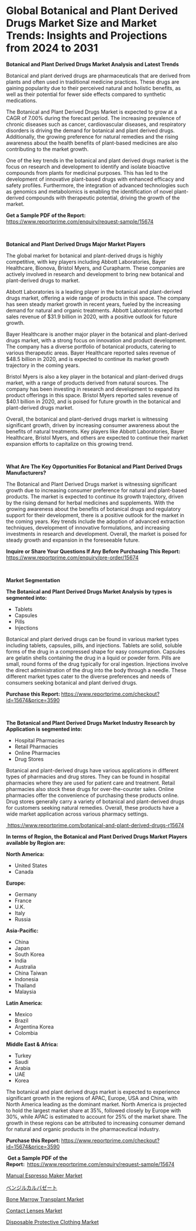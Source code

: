 <p><h1>Global Botanical and Plant Derived Drugs Market Size and Market Trends: Insights and Projections from 2024 to 2031</h1></p><p><strong>Botanical and Plant Derived Drugs Market Analysis and Latest Trends</strong></p>
<p><p>Botanical and plant derived drugs are pharmaceuticals that are derived from plants and often used in traditional medicine practices. These drugs are gaining popularity due to their perceived natural and holistic benefits, as well as their potential for fewer side effects compared to synthetic medications.</p><p>The Botanical and Plant Derived Drugs Market is expected to grow at a CAGR of 7.00% during the forecast period. The increasing prevalence of chronic diseases such as cancer, cardiovascular diseases, and respiratory disorders is driving the demand for botanical and plant derived drugs. Additionally, the growing preference for natural remedies and the rising awareness about the health benefits of plant-based medicines are also contributing to the market growth.</p><p>One of the key trends in the botanical and plant derived drugs market is the focus on research and development to identify and isolate bioactive compounds from plants for medicinal purposes. This has led to the development of innovative plant-based drugs with enhanced efficacy and safety profiles. Furthermore, the integration of advanced technologies such as genomics and metabolomics is enabling the identification of novel plant-derived compounds with therapeutic potential, driving the growth of the market.</p></p>
<p><strong>Get a Sample PDF of the Report:&nbsp;</strong> <a href="https://www.reportprime.com/enquiry/request-sample/15674">https://www.reportprime.com/enquiry/request-sample/15674</a></p>
<p>&nbsp;</p>
<p><strong>Botanical and Plant Derived Drugs Major Market Players</strong></p>
<p><p>The global market for botanical and plant-derived drugs is highly competitive, with key players including Abbott Laboratories, Bayer Healthcare, Bionova, Bristol Myers, and Curapharm. These companies are actively involved in research and development to bring new botanical and plant-derived drugs to market.</p><p>Abbott Laboratories is a leading player in the botanical and plant-derived drugs market, offering a wide range of products in this space. The company has seen steady market growth in recent years, fueled by the increasing demand for natural and organic treatments. Abbott Laboratories reported sales revenue of $31.9 billion in 2020, with a positive outlook for future growth.</p><p>Bayer Healthcare is another major player in the botanical and plant-derived drugs market, with a strong focus on innovation and product development. The company has a diverse portfolio of botanical products, catering to various therapeutic areas. Bayer Healthcare reported sales revenue of $48.5 billion in 2020, and is expected to continue its market growth trajectory in the coming years.</p><p>Bristol Myers is also a key player in the botanical and plant-derived drugs market, with a range of products derived from natural sources. The company has been investing in research and development to expand its product offerings in this space. Bristol Myers reported sales revenue of $40.1 billion in 2020, and is poised for future growth in the botanical and plant-derived drugs market.</p><p>Overall, the botanical and plant-derived drugs market is witnessing significant growth, driven by increasing consumer awareness about the benefits of natural treatments. Key players like Abbott Laboratories, Bayer Healthcare, Bristol Myers, and others are expected to continue their market expansion efforts to capitalize on this growing trend.</p></p>
<p>&nbsp;</p>
<p><strong>What Are The Key Opportunities For Botanical and Plant Derived Drugs Manufacturers?</strong></p>
<p><p>The Botanical and Plant Derived Drugs market is witnessing significant growth due to increasing consumer preference for natural and plant-based products. The market is expected to continue its growth trajectory, driven by the rising demand for herbal medicines and supplements. With the growing awareness about the benefits of botanical drugs and regulatory support for their development, there is a positive outlook for the market in the coming years. Key trends include the adoption of advanced extraction techniques, development of innovative formulations, and increasing investments in research and development. Overall, the market is poised for steady growth and expansion in the foreseeable future.</p></p>
<p><strong>Inquire or Share Your Questions If Any Before Purchasing This Report:</strong> <a href="https://www.reportprime.com/enquiry/pre-order/15674">https://www.reportprime.com/enquiry/pre-order/15674</a></p>
<p>&nbsp;</p>
<p><strong>Market Segmentation</strong></p>
<p><strong>The Botanical and Plant Derived Drugs Market Analysis by types is segmented into:</strong></p>
<p><ul><li>Tablets</li><li>Capsules</li><li>Pills</li><li>Injections</li></ul></p>
<p><p>Botanical and plant derived drugs can be found in various market types including tablets, capsules, pills, and injections. Tablets are solid, soluble forms of the drug in a compressed shape for easy consumption. Capsules are gelatin shells containing the drug in a liquid or powder form. Pills are small, round forms of the drug typically for oral ingestion. Injections involve the direct administration of the drug into the body through a needle. These different market types cater to the diverse preferences and needs of consumers seeking botanical and plant derived drugs.</p></p>
<p><strong>Purchase this Report:&nbsp;</strong><a href="https://www.reportprime.com/checkout?id=15674&price=3590">https://www.reportprime.com/checkout?id=15674&price=3590</a></p>
<p>&nbsp;</p>
<p><strong>The Botanical and Plant Derived Drugs Market Industry Research by Application is segmented into:</strong></p>
<p><ul><li>Hospital Pharmacies</li><li>Retail Pharmacies</li><li>Online Pharmacies</li><li>Drug Stores</li></ul></p>
<p><p>Botanical and plant-derived drugs have various applications in different types of pharmacies and drug stores. They can be found in hospital pharmacies where they are used for patient care and treatment. Retail pharmacies also stock these drugs for over-the-counter sales. Online pharmacies offer the convenience of purchasing these products online. Drug stores generally carry a variety of botanical and plant-derived drugs for customers seeking natural remedies. Overall, these products have a wide market application across various pharmacy settings.</p></p>
<p><a href="https://www.reportprime.com/botanical-and-plant-derived-drugs-r15674">&nbsp;https://www.reportprime.com/botanical-and-plant-derived-drugs-r15674</a></p>
<p><strong>In terms of Region, the Botanical and Plant Derived Drugs Market Players available by Region are:</strong></p>
<p>
    <p> <strong> North America: </strong>
        <ul>
            <li>United States</li>
            <li>Canada</li>
        </ul>
        </p> 
    <p> <strong> Europe: </strong>
        <ul>
            <li>Germany</li>
            <li>France</li>
            <li>U.K.</li>
            <li>Italy</li>
            <li>Russia</li>
        </ul>
        </p> 
    <p> <strong> Asia-Pacific: </strong>
        <ul>
            <li>China</li>
            <li>Japan</li>
            <li>South Korea</li>
            <li>India</li>
            <li>Australia</li>
            <li>China Taiwan</li>
            <li>Indonesia</li>
            <li>Thailand</li>
            <li>Malaysia</li>
        </ul>
        </p> 
    <p> <strong> Latin America: </strong>
        <ul>
            <li>Mexico</li>
            <li>Brazil</li>
            <li>Argentina Korea</li>
            <li>Colombia</li>
        </ul>
        </p> 
    <p> <strong> Middle East & Africa: </strong>
        <ul>
            <li>Turkey</li>
            <li>Saudi</li>
            <li>Arabia</li>
            <li>UAE</li>
            <li>Korea</li>
        </ul>
    </p>
    </p>
<p><p>The botanical and plant derived drugs market is expected to experience significant growth in the regions of APAC, Europe, USA and China, with North America leading as the dominant market. North America is projected to hold the largest market share at 35%, followed closely by Europe with 30%, while APAC is estimated to account for 25% of the market share. The growth in these regions can be attributed to increasing consumer demand for natural and organic products in the pharmaceutical industry.</p></p>
<p><strong>Purchase this Report: </strong><a href="https://www.reportprime.com/checkout?id=15674&price=3590">https://www.reportprime.com/checkout?id=15674&price=3590</a></p>
<p>&nbsp;<strong>Get a Sample PDF of the Report:&nbsp;&nbsp;</strong><a href="https://www.reportprime.com/enquiry/request-sample/15674">https://www.reportprime.com/enquiry/request-sample/15674</a></p>
<p><strong></strong></p>
<p><p><a href="https://www.linkedin.com/pulse/manual-espresso-maker-market-share-evolution-growth-trends-2024-gdmgf">Manual Espresso Maker Market</a></p><p><a href="https://medium.com/@magalirtiz2005/%E3%83%99%E3%83%B3%E3%82%B8%E3%83%AB%E3%82%AB%E3%83%AB%E3%83%90%E3%82%BC%E3%83%BC%E3%83%88%E5%B8%82%E5%A0%B4-%E5%B8%82%E5%A0%B4%E3%82%B7%E3%82%A7%E3%82%A2-%E5%B8%82%E5%A0%B4%E3%83%88%E3%83%AC%E3%83%B3%E3%83%89-%E3%81%8A%E3%82%88%E3%81%B3%E5%B0%86%E6%9D%A5%E3%81%AE%E6%88%90%E9%95%B7%E3%82%92%E6%8E%A2%E3%82%8B-29d1766dd84e">ベンジルカルバゼート</a></p><p><a href="https://github.com/GageWest1962/Market-Research-Report-List-1/blob/main/bone-marrow-transplant-market.md">Bone Marrow Transplant Market</a></p><p><a href="https://issuu.com/reportprime-2/docs/contact-lenses-market-size-2030.pptx">Contact Lenses Market</a></p><p><a href="https://issuu.com/reportprime-2/docs/disposable-protective-clothing-market-size-2030.pp">Disposable Protective Clothing Market</a></p></p>